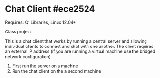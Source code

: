 Chat Client #ece2524
=======

Requires: Qt Libraries, Linux 12.04+

Class project

This is a chat client that works by running a central server and allowing individual clients to connect and chat with one another. The client requires an external IP address (if you are running a virtual machine use the bridged network configuration)

1. First run the server on a machine
2. Run the chat client on the a second machine
